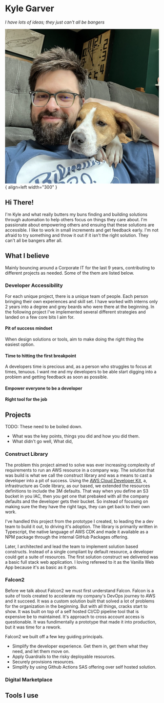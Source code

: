 # Kyle Garver
*I have lots of ideas; they just can't all be bangers*

![Image title](./assets/me.webp){ align=left width="300" }

## Hi There!

I'm Kyle and what really butters my buns finding and building solutions through automation to help others focus on things they care about. I'm passionate about empowering others and ensuing that these solutions are accessible. I like to work in small increments and get feedback early.  I'm not afraid to try something and throw it out if it isn't the right solution.  They can't all be bangers after all.

## What I believe

Mainly bouncing around a Corporate IT for the last 9 years, contributing to different projects as needed. Some of the them are listed below. 

### Developer Accessibility
For each unique project, there is a unique team of people.  Each person bringing their own experiences and skill set. I have worked with interns only 2 years into a degree and grey beards who were there at the beginning. In the following project I've implemented several different strategies and landed on a few core bits I aim for. 

#### Pit of success mindset
When design solutions or tools, aim to make doing the right thing the easiest option.  

#### Time to hitting the first breakpoint
A developers time is precious and, as a person who struggles to focus at times, tenuous. I want me and my developers to be able start digging into a problem and getting feedback as soon as possible. 

#### Empower everyone to be a developer

#### Right tool for the job

## Projects
TODO: These need to be boiled down. 
- What was the key points, things you did and how you did them. 
- What didn't go well, What did, 

### Construct Library
The problem this project aimed to solve was ever increasing complexity of requirements to run an AWS resource in a company way.  The solution that was build is what we call the construct library and was a means to cast a developer into a pit of success. Using the [AWS Cloud Developer Kit](https://docs.aws.amazon.com/cdk/v2/guide/getting_started.html), a, infrastructure as Code library, as our based,  we extended the resources definitions to include the 3M defaults. That way when you define an S3 bucket in you IAC, then you get one that prebaked with all the company defaults and the developer gets their bucket. So instead of focusing on making sure the they have the right tags, they can get back to their own work. 

I've handled this project from the prototype I created, to leading the a dev team to build it out, to driving it's adoption.  The library is primarily written in Typescript, the native language of AWS CDK and made it available as a NPM package through the internal GitHub Packages offering. 

Later, I architected and lead the team to implement solution based constructs.  Instead of a single compliant by default resource, a developer could get a suite of resources. The first solution construct we delivered was a basic full stack web application.  I loving refereed to it as the Vanilla Web App because it's as basic as it gets. 

### Falcon2
Before we talk about Falcon2 we must first understand Falcon.  Falcon is a suite of tools created to accelerate my company's DevOps journey to AWS and it succeed. It was a custom solution built that solved a lot of problems for the organization in the beginning. But with all things, cracks start to show. It was built on top of a self hosted CI/CD pipeline tool that is expensive be to maintained.  It's approach to cross account access is questionable. It was fundimentally a prototype that made it into production, but it was time for a rework. 

Falcon2 we built off a few key guiding principals. 
- Simplify the developer experience.  Get them in, get them what they need, and let them move on. 
- Apply Guardrails to the risky deployable resources.
- Securely provisions resources.
- Simplify by using Github Actions SAS offering over self hosted solution.   



### Digital Marketplace


## Tools I use